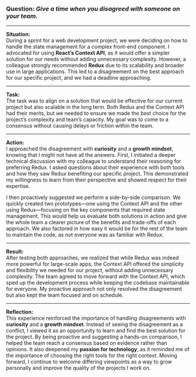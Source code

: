 ### Question: _Give a time when you disagreed with someone on your team._

---

**Situation:**  
During a sprint for a web development project, we were deciding on how to handle the state management for a complex front-end component. I advocated for using **React’s Context API**, as it would offer a simpler solution for our needs without adding unnecessary complexity. However, a colleague strongly recommended **Redux** due to its scalability and broader use in large applications. This led to a disagreement on the best approach for our specific project, and we had a deadline approaching.

---

**Task:**  
The task was to align on a solution that would be effective for our current project but also scalable in the long term. Both Redux and the Context API had their merits, but we needed to ensure we made the best choice for the project’s complexity and team’s capacity. My goal was to come to a consensus without causing delays or friction within the team.

---

**Action:**  
I approached the disagreement with **curiosity** and a **growth mindset**, knowing that I might not have all the answers. First, I initiated a deeper technical discussion with my colleague to understand their reasoning for preferring Redux. I asked questions about their experience with both tools and how they saw Redux benefiting our specific project. This demonstrated my willingness to learn from their perspective and showed respect for their expertise.

I then proactively suggested we perform a side-by-side comparison. We quickly created two prototypes—one using the Context API and the other using Redux—focusing on the key components that required state management. This would help us evaluate both solutions in action and give the whole team a clearer picture of the benefits and trade-offs of each approach. We also factored in how easy it would be for the rest of the team to maintain the code, as not everyone was as familiar with Redux.

---

**Result:**  
After testing both approaches, we realized that while Redux was indeed more powerful for large-scale apps, the Context API offered the simplicity and flexibility we needed for our project, without adding unnecessary complexity. The team agreed to move forward with the Context API, which sped up the development process while keeping the codebase maintainable for everyone. My proactive approach not only resolved the disagreement but also kept the team focused and on schedule.

---

**Reflection:**  
This experience reinforced the importance of handling disagreements with **curiosity** and a **growth mindset**. Instead of seeing the disagreement as a conflict, I viewed it as an opportunity to learn and find the best solution for the project. By being proactive and suggesting a hands-on comparison, I helped the team reach a consensus based on evidence rather than opinions. It also deepened my **passion for technology**, as it reminded me of the importance of choosing the right tools for the right context. Moving forward, I continue to welcome differing viewpoints as a way to grow personally and improve the quality of the projects I work on.